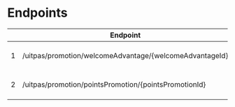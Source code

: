 ---
---

# Endpoints

|  | Endpoint | Method | Beschrijving | Authenticatie |
| --- | --- | --- | --- | --- |
| 1 | /uitpas/promotion/welcomeAdvantage/{welcomeAdvantageId} | GET | Ophalen gegevens welkomstvoordeel | Consumer request |
| 2 | /uitpas/promotion/pointsPromotion/{pointsPromotionId} | GET | Ophalen gegevens omruilvoordeel | Consumer request |